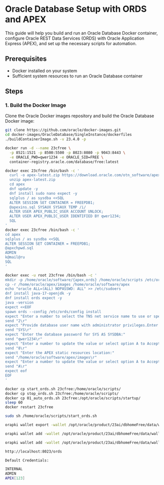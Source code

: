 # Oracle Database Setup with ORDS and APEX

This guide will help you build and run an Oracle Database Docker container, configure Oracle REST Data Services (ORDS) with Oracle Application Express (APEX), and set up the necessary scripts for automation.

## Prerequisites

- Docker installed on your system
- Sufficient system resources to run an Oracle Database container

## Steps

### 1. Build the Docker Image

Clone the Oracle Docker images repository and build the Oracle Database Docker image:

```sh
git clone https://github.com/oracle/docker-images.git
cd docker-images/OracleDatabase/SingleInstance/dockerfiles
./buildContainerImage.sh -v 23.4.0 -p

docker run -d --name 23cfree \
  -p 8521:1521 -p 8500:5500 -p 8023:8080 -p 9043:8443 \
  -e ORACLE_PWD=qwer1234 -e ORACLE_SID=FREE \
  container-registry.oracle.com/database/free:latest

docker exec 23cfree /bin/bash -c '
  curl -o apex-latest.zip https://download.oracle.com/otn_software/apex/apex-latest.zip
  unzip apex-latest.zip
  cd apex
  dnf update -y
  dnf install sudo nano expect -y
  sqlplus / as sysdba <<SQL
  ALTER SESSION SET CONTAINER = FREEPDB1;
  @apexins.sql SYSAUX SYSAUX TEMP /i/
  ALTER USER APEX_PUBLIC_USER ACCOUNT UNLOCK;
  ALTER USER APEX_PUBLIC_USER IDENTIFIED BY qwer1234;
  SQL
'
docker exec 23cfree /bin/bash -c '
cd apex
sqlplus / as sysdba <<SQL
ALTER SESSION SET CONTAINER = FREEPDB1;
@apxchpwd.sql
ADMIN
k@mail@ru
SQL
'

docker exec -u root 23cfree /bin/bash -c '
mkdir -p /home/oracle/software/{apex,ords} /home/oracle/scripts /etc/ords/config /home/oracle/logs
cp -r /home/oracle/apex/images /home/oracle/software/apex
echo "oracle ALL=(ALL) NOPASSWD: ALL" >> /etc/sudoers
dnf install java-17-openjdk -y
dnf install ords expect -y
java -version
expect <<EOF
spawn ords --config /etc/ords/config install
expect "Enter a number to select the TNS net service name to use or specify the database"
send "2\r"
expect "Provide database user name with administrator privileges.Enter the administrator username:"
send "SYS\r"
expect "Enter the database password for SYS AS SYSDBA:"
send "qwer1234\r"
expect "Enter a number to update the value or select option A to Accept and Continue"
send "8\r"
expect "Enter the APEX static resources location:"
send "/home/oracle/software/apex/images\r"
expect "Enter a number to update the value or select option A to Accept and Continue"
send "A\r"
expect eof
EOF
'

docker cp start_ords.sh 23cfree:/home/oracle/scripts/
docker cp stop_ords.sh 23cfree:/home/oracle/scripts/
docker cp 01_auto_ords.sh 23cfree:/opt/oracle/scripts/startup/
sleep 60
docker restart 23cfree

sudo sh /home/oracle/scripts/start_ords.sh

orapki wallet export -wallet /opt/oracle/product/23ai/dbhomeFree/data/wallet -dn 'CN=server_dn,C=US' -request /opt/oracle/product/23ai/dbhomeFree/data/wallet/creq.txt -pwd qwer1234

orapki wallet add -wallet /opt/oracle/product/23ai/dbhomeFree/data/wallet -trusted_cert -cert /opt/oracle/product/23ai/dbhomeFree/data/wallet/trusted_cert.txt -pwd qwer1234

orapki wallet add -wallet /opt/oracle/product/23ai/dbhomeFree/data/wallet/ewallet.p12 -user_cert -cert /opt/oracle/product/23ai/dbhomeFree/data/wallet/cert.txt

http://localhost:8023/ords

Default Credentials:

INTERNAL
ADMIN
APEX[123]

